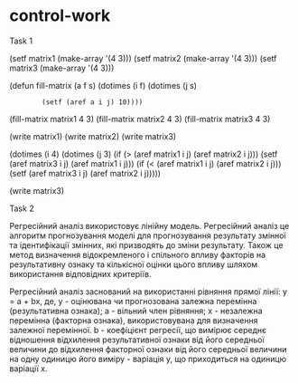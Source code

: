 # control-work
Task 1

(setf matrix1 (make-array '(4 3)))
(setf matrix2 (make-array '(4 3)))
(setf matrix3 (make-array '(4 3)))


(defun fill-matrix (a f s)
    (dotimes (i f)
        (dotimes (j s)
            
            (setf (aref a i j) 10))))


(fill-matrix matrix1 4 3)
(fill-matrix matrix2 4 3)
(fill-matrix matrix3 4 3)


(write matrix1)
(write matrix2)
(write matrix3)

(dotimes (i 4)
    (dotimes (j 3)
        (if (> (aref matrix1 i j) (aref matrix2 i j)))
            (setf (aref matrix3 i j) (aref matrix1 i j)))
        (if (< (aref matrix1 i j) (aref matrix2 i j)))
            (setf (aref matrix3 i j) (aref matrix2 i j)))))

(write matrix3)


Task 2

Регресійний аналіз використовує лінійну модель. Регресійний аналіз це алгоритм прогнозування моделі для прогнозування результату змінної та ідентифікації змінних, які призводять до зміни результату. Також це метод визначення відокремленого і спільного впливу факторів на результативну ознаку та кількісної оцінки цього впливу шляхом використання відповідних критеріїв.

Регресійний аналіз заснований на використанні рівняння прямої лінії:
y = a + bx, де,
y - оцінювана чи прогнозована залежна перемінна (результативна
ознака);
a - вільний член рівняння;
x - незалежна перемінна (факторна ознака), використовувана для
визначення залежної перемінної.
b - коефіцієнт регресії, що вимірює середнє відношення відхилення
результативної ознаки від його середньої величини до відхилення факторної
ознаки від його середньої величини на одну одиницю його виміру - варіація
y, що приходиться на одиницю варіації x. 

